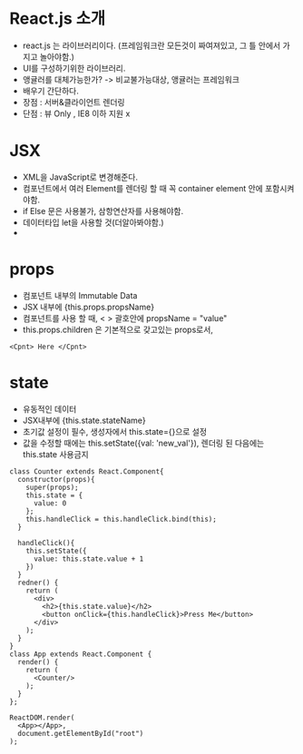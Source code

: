 # React.js 소개
- react.js 는 라이브러리이다. (프레임워크란 모든것이 짜여져있고, 그 틀 안에서 가지고 놀아야함.)
- UI를 구성하기위한 라이브러리.
- 앵귤러를 대체가능한가? -> 비교불가능대상, 앵귤러는 프레임워크
- 배우기 간단하다.
- 장점 : 서버&클라이언트 렌더링
- 단점 : 뷰 Only , IE8 이하 지원 x

# JSX
- XML을 JavaScript로 변경해준다.
- 컴포넌트에서 여러 Element를 렌더링 할 때 꼭 container element 안에 포함시켜야함.
- if Else 문은 사용불가, 삼항연산자를 사용해야함.
- 데이터타입 let을 사용할 것(더알아봐야함.)
-

# props
- 컴포넌트 내부의 Immutable Data
- JSX 내부에 {this.props.propsName}
- 컴포넌트를 사용 할 때, < > 괄호안에 propsName = "value"
- this.props.children 은 기본적으로 갖고있는 props로서,
```
<Cpnt> Here </Cpnt>
```

# state
- 유동적인 데이터
- JSX내부에 {this.state.stateName}
- 초기값 설정이 필수, 생성자에서 this.state={}으로 설정
- 값을 수정할 때에는 this.setState({val: 'new_val'}), 렌더링 된 다음에는 this.state 사용금지

```
class Counter extends React.Component{
  constructor(props){
    super(props);
    this.state = {
      value: 0
    };
    this.handleClick = this.handleClick.bind(this);
  }

  handleClick(){
    this.setState({
      value: this.state.value + 1
    })
  }
  redner() {
    return (
      <div>
        <h2>{this.state.value}</h2>
        <button onClick={this.handleClick}>Press Me</button>
      </div>
    );
  }
}
class App extends React.Component {
  render() {
    return (
      <Counter/>
    );
  }
};

ReactDOM.render(
  <App></App>,
  document.getElementById("root")
);
```
